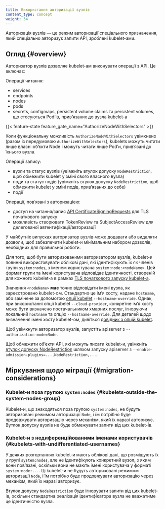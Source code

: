 ```yaml
---
title: Використання авторизації вузлів
content_type: concept
weight: 34
---
```


<!-- overview -->

Авторизація вузлів — це режим авторизації спеціального призначення, який спеціально авторизує запити API, зроблені kubelet-ами.

<!-- body -->

## Огляд {#overview}

Авторизатор вузлів дозволяє kubelet-ам виконувати операції з API. Це включає:

Операції читання:

* services
* endpoints
* nodes
* pods
* secrets, configmaps, persistent volume claims та persistent volumes, що стосуються Podʼів, привʼязаних до вузла kubelet-а

{{< feature-state feature_gate_name="AuthorizeNodeWithSelectors" >}}

Коли функціональну можливість `AuthorizeNodeWithSelectors` увімкнено (разом із передумовою `AuthorizeWithSelectors`), kubelets можуть читати лише власні обʼєкти Node і можуть читати лише Podʼи, привʼязані до їхнього вузла.

Операції запису:

* вузли та статус вузлів (увімкніть втулок допуску `NodeRestriction`, щоб обмежити
  kubelet у зміні свого власного вузла)
* поди та статус подів (увімкніть втулок допуску `NodeRestriction`, щоб обмежити
  kubelet у зміні подів, привʼязаних до себе)
* події

Операції, повʼязані з авторизацією:

* доступ на читання/запис
  [API CertificateSigningRequests](/uk/docs/reference/access-authn-authz/certificate-signing-requests/) для TLS початкового запуску
* можливість створювати TokenReview та SubjectAccessReview для делегованої
  автентифікації/авторизації

У майбутніх випусках авторизатор вузлів може додавати або видаляти дозволи, щоб забезпечити kubelet-и мінімальним набором дозволів, необхідних для правильної роботи.

Для того, щоб бути авторизованими авторизатором вузлів, kubelet-и повинні використовувати облікові дані, які ідентифікують їх як членів групи `system:nodes`, з іменем користувача `system:node:<nodeName>`. Цей формат групи та імені користувача відповідає ідентичності, створеній для кожного kubelet-а в рамках [TLS початкового запуску kubelet-а](/uk/docs/reference/access-authn-authz/kubelet-tls-bootstrapping/).

Значення `<nodeName>` **має** точно відповідати імені вузла, як зареєстровано kubelet-ом. Стандартно це імʼя хосту, надане `hostname`, або замінене за допомогою [опції kubelet](/uk/docs/reference/command-line-tools-reference/kubelet/) `--hostname-override`. Однак, при використанні опції kubelet `--cloud-provider`, конкретне імʼя хосту може бути визначено постачальником хмарних послуг, ігноруючи локальний `hostname` та опцію `--hostname-override`. Для деталей щодо визначення імені хосту kubelet-ом, дивіться [довідник з опцій kubelet](/uk/docs/reference/command-line-tools-reference/kubelet/).

Щоб увімкнути авторизатор вузлів, запустіть apiserver з `--authorization-mode=Node`.

Щоб обмежити обʼєкти API, які можуть писати kubelet-и, увімкніть [втулок допуску NodeRestriction](/uk/docs/reference/access-authn-authz/admission-controllers#noderestriction)
шляхом запуску apiserver з `--enable-admission-plugins=...,NodeRestriction,...`.

## Міркування щодо міграції {#migration-considerations}

### Kubelet-и поза групою `system:nodes` {#kubelets-outside-the-system-nodes-group}

Kubelet-и, що знаходяться поза групою `system:nodes`, не будуть авторизовані режимом авторизації `Node`, і їм потрібно буде продовжувати авторизацію через механізм, який їх наразі авторизує. Вутлок допуску вузлів не буде обмежувати запити від цих kubelet-ів.

### Kubelet-и з недиференційованими іменами користувачів {#kubelets-with-undifferentiated-usernames}

У деяких розгортаннях kubelet-и мають облікові дані, що розміщують їх у групі `system:nodes`, але не ідентифікують конкретний вузол, з яким вони повʼязані, оскільки вони не мають імені користувача у форматі `system:node:...`. Ці kubelet-и не будуть авторизовані режимом авторизації `Node`, і їм потрібно буде продовжувати авторизацію через механізм, який їх наразі авторизує.

Втулок допуску `NodeRestriction` буде ігнорувати запити від цих kubelet-ів, оскільки стандартна реалізація ідентифікатора вузла не вважатиме це ідентичністю вузла.
